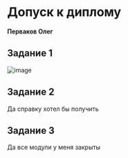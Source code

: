 # Допуск к диплому

**Перваков Олег**
## Задание 1
![image](https://github.com/user-attachments/assets/3a50dc9b-c3ae-495a-a443-5b6a9be70d4e)
## Задание 2
Да справку хотел бы получить
## Задание 3 
Да все модули у меня закрыты 
